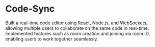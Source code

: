 # Code-Sync
Built a real-time code editor using React, Node.js, and WebSockets, allowing multiple users to collaborate on the same code in real-time. Implemented features such as room creation and joining via room ID, enabling users to work together seamlessly. 
